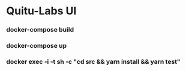 # Quitu-Labs UI

### docker-compose build
### docker-compose up
### docker exec -i -t <container name> sh -c "cd src && yarn install && yarn test"
